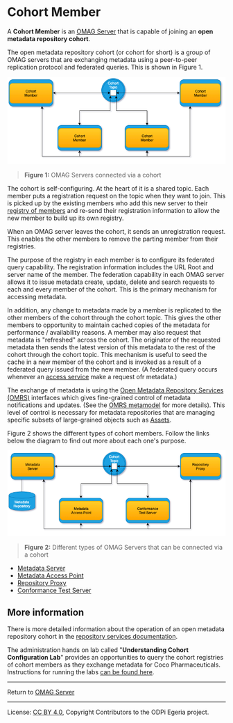 <!-- SPDX-License-Identifier: CC-BY-4.0 -->
<!-- Copyright Contributors to the ODPi Egeria project 2020. -->

# Cohort Member

A **Cohort Member** is an [OMAG Server](omag-server.md) that is capable of joining an
**open metadata repository cohort**.

The open metadata repository cohort (or cohort for short) is a group of OMAG servers that
are exchanging metadata using a peer-to-peer replication
protocol and federated queries.  This is shown in Figure 1.

![Figure 1](cohort-member.png)
> **Figure 1:** OMAG Servers connected via a cohort

The cohort is self-configuring.  At the heart of it is a shared
topic.  Each member puts a registration request on the topic when they want to join.
This is picked up by the existing members who add this new server to their
[registry of members](../../../repository-services/docs/component-descriptions/cohort-registry.md)
and re-send their registration information to allow the new member to build up its own registry.

When an OMAG server leaves the cohort, it sends an unregistration request.
This enables the other members to remove the parting member from their registries.

The purpose of the registry in each member is to configure its federated query
capability.  The registration information includes the URL Root and server name
of the member.  The federation capability in each OMAG server allows it to issue
metadata create, update, delete and search requests to each and every member of the
cohort.  This is the primary mechanism for accessing metadata.

In addition, any change to metadata made by a member is replicated to the other
members of the cohort through the cohort topic.  This gives the other members
to opportunity to maintain cached copies of the metadata for performance / availability
reasons.  A member may also request that metadata is "refreshed" across the cohort.
The originator of the requested metadata then sends the latest version of this metadata to
the rest of the cohort through the cohort topic.  This mechanism is useful
to seed the cache in a new member of the cohort and is invoked as a result of a
federated query issued from the new member. (A federated query occurs whenever an
[access service](../../../access-services) make a request ofr metadata.)

The exchange of metadata is using the [Open Metadata Repository Services (OMRS)](../../../repository-services)
interfaces which gives fine-grained control of metadata notifications and updates.
(See the [OMRS metamodel](../../../repository-services/docs/metadata-meta-model.md) for more details).
This level of control is necessary for metadata repositories that are managing
specific subsets of large-grained objects such as 
[Assets](../../../access-services/docs/concepts/assets).

Figure 2 shows the different types of cohort members.
Follow the links below the diagram to find out more about each one's purpose.

![Figure 2](cohort-member-types.png)
> **Figure 2:** Different types of OMAG Servers that can be connected via a cohort

* [Metadata Server](metadata-server.md)
* [Metadata Access Point](metadata-access-point.md)
* [Repository Proxy](repository-proxy.md)
* [Conformance Test Server](conformance-test-server.md)

## More information

There is more detailed information about the operation of an open
metadata repository cohort in the 
[repository services documentation](../../../repository-services/docs/open-metadata-repository-cohort.md).

The administration hands on lab called "**Understanding Cohort Configuration Lab**"
provides an opportunities to query the cohort registries of cohort members as they
exchange metadata for Coco Pharmaceuticals.
Instructions for running the labs [can be found here](../../../../open-metadata-resources/open-metadata-labs).

----
Return to [OMAG Server](omag-server.md)


----
License: [CC BY 4.0](https://creativecommons.org/licenses/by/4.0/),
Copyright Contributors to the ODPi Egeria project.